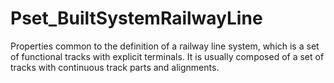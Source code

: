 # Pset_BuiltSystemRailwayLine

Properties common to the definition of a railway line system, which is a set of functional tracks with explicit terminals. It is usually composed of a set of tracks with continuous track parts and alignments.
<!-- end of short definition -->

